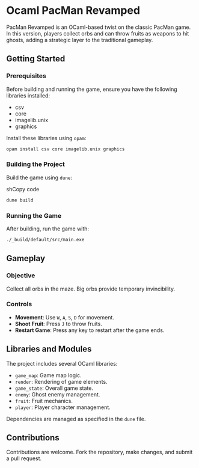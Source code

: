 Ocaml PacMan Revamped
=====================

PacMan Revamped is an OCaml-based twist on the classic PacMan game. In this version, players collect orbs and can throw fruits as weapons to hit ghosts, adding a strategic layer to the traditional gameplay.

Getting Started
---------------

### Prerequisites

Before building and running the game, ensure you have the following libraries installed:

*   csv
*   core
*   imagelib.unix
*   graphics

Install these libraries using `opam`:


```sh
opam install csv core imagelib.unix graphics
```


### Building the Project

Build the game using `dune`:

shCopy code

```sh
dune build
```

### Running the Game

After building, run the game with:

```sh
./_build/default/src/main.exe
```

Gameplay
--------

### Objective

Collect all orbs in the maze. Big orbs provide temporary invincibility.

### Controls

*   **Movement**: Use `W`, `A`, `S`, `D` for movement.
*   **Shoot Fruit**: Press `J` to throw fruits.
*   **Restart Game**: Press any key to restart after the game ends.

Libraries and Modules
---------------------

The project includes several OCaml libraries:

*   `game_map`: Game map logic.
*   `render`: Rendering of game elements.
*   `game_state`: Overall game state.
*   `enemy`: Ghost enemy management.
*   `fruit`: Fruit mechanics.
*   `player`: Player character management.

Dependencies are managed as specified in the `dune` file.


Contributions
-------------

Contributions are welcome. Fork the repository, make changes, and submit a pull request.